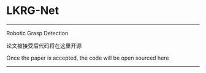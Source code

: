 # LKRG-Net

------------------------------------------------------------------

Robotic Grasp Detection

论文被接受后代码将在这里开源

Once the paper is accepted, the code will be open sourced here

-------------------------------------------------------------------
